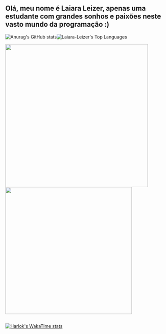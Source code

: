 
## Olá, meu nome é Laiara Leizer, apenas uma estudante com grandes sonhos e paixões neste vasto mundo da programação :)

![Anurag's GitHub stats](https://github-readme-stats.vercel.app/api?username=Laiara-Leizer&show_icons=true&theme=radical&card_width=452)![Laiara-Leizer's Top Languages](https://github-readme-stats.vercel.app/api/top-langs/?username=Laiara-Leizer&theme=radical&show_icons=true&hide_border=true&layout=compact&locale=pt-br&card_width=300)



<a href="https://github.com/Laiara-Leizer/github-readme-stats">
  <img width=446 align="center" src="https://github-readme-stats.vercel.app/api?username=Laiara-Leizer&theme=radical&show_icons=true&hide_border=false&layout=compact&locale=pt-br" /> <img width=396 align="center" src="https://github-readme-stats.vercel.app/api/top-langs?username=Laiara-Leizer&theme=radical&show_icons=true&hide_border=false&layout=compact&locale=pt-br" />
</a>
<a href="https://github.com/Laiara-Leizer/convoychat">
  
</a>

##





<!--START_SECTION:waka-->

[![Harlok's WakaTime stats](https://github-readme-stats.vercel.app/api/wakatime?username=Laiara)](https://github.com/Laiara-Leizer/github-readme-stats)

<!--END_SECTION:waka-->

##
<!--Card-->
<!--![Laiara-Leizer's Streak](https://github-readme-streak-stats.herokuapp.com/?user=Laiara-Leizer&theme=react&hide_border=true)-->







<!--Jogo da cobrinha
<picture>
  <source media="(prefers-color-scheme: dark)" srcset="https://raw.githubusercontent.com/Laiara-Leizer/Laiara-Leizer/output/github-contribution-grid-snake-dark.svg">
  <source media="(prefers-color-scheme: light)" srcset="https://raw.githubusercontent.com/Laiara-Leizer/Laiara-Leizer/output/github-contribution-grid-snake.svg">
  <img alt="github contribution grid snake animation" src="https://raw.githubusercontent.com/Laiara-Leizer/Laiara-Leizer/output/github-contribution-grid-snake.svg">
</picture>


##
;

-->










<!--
Pessoal que veio atrás do **Github Stats:** a API provavelmente saiu do ar nesse período,
mas você pode adicionar a sua própria, seguindo esse [tutorial](https://github.com/anuraghazra/github-readme-stats/blob/master/readme.md#deploy-on-your-own-vercel-instance)

<div style="display: inline_block"><br>
  <img align="center" alt="Rafa-Js" height="30" width="40" src="https://raw.githubusercontent.com/devicons/devicon/master/icons/javascript/javascript-plain.svg">
  <img align="center" alt="Rafa-Ts" height="30" width="40" src="https://raw.githubusercontent.com/devicons/devicon/master/icons/typescript/typescript-plain.svg">
  <img align="center" alt="Rafa-React" height="30" width="40" src="https://raw.githubusercontent.com/devicons/devicon/master/icons/react/react-original.svg">
  <img align="center" alt="Rafa-HTML" height="30" width="40" src="https://raw.githubusercontent.com/devicons/devicon/master/icons/html5/html5-original.svg">
  <img align="center" alt="Rafa-CSS" height="30" width="40" src="https://raw.githubusercontent.com/devicons/devicon/master/icons/css3/css3-original.svg">
  <img align="center" alt="Rafa-Python" height="30" width="40" src="https://raw.githubusercontent.com/devicons/devicon/master/icons/python/python-original.svg">
  <img align="center" alt="Rafa-Csharp" height="30" width="40" src="https://raw.githubusercontent.com/devicons/devicon/master/icons/csharp/csharp-original.svg">
</div>

  ##
 
<div> 
  <a href="https://www.youtube.com/channel/UC_-uuuZbY0AAt9CViNzvc-Q" target="_blank"><img src="https://img.shields.io/badge/YouTube-FF0000?style=for-the-badge&logo=youtube&logoColor=white" target="_blank"></a>
  <a href="https://instagram.com/Laiara-Leizer" target="_blank"><img src="https://img.shields.io/badge/-Instagram-%23E4405F?style=for-the-badge&logo=instagram&logoColor=white" target="_blank"></a>
 	<a href="https://www.twitch.tv/Laiara-Leizeri" target="_blank"><img src="https://img.shields.io/badge/Twitch-9146FF?style=for-the-badge&logo=twitch&logoColor=white" target="_blank"></a>
 <a href="https://discord.gg/wagxzStdcR" target="_blank"><img src="https://img.shields.io/badge/Discord-7289DA?style=for-the-badge&logo=discord&logoColor=white" target="_blank"></a> 
  <a href = "mailto:contatoLaiara-Leizer@gmail.com"><img src="https://img.shields.io/badge/-Gmail-%23333?style=for-the-badge&logo=gmail&logoColor=white" target="_blank"></a>
  <a href="https://www.linkedin.com/in/rafaella-ballerini-45875016a" target="_blank"><img src="https://img.shields.io/badge/-LinkedIn-%230077B5?style=for-the-badge&logo=linkedin&logoColor=white" target="_blank"></a> 
  
</div>




 --> 


<!--
# Hi there 👋

🔭 I'm currently studying at a technical school and my course is IT. I learn front-end, back-end and database.

💻 Some of the languages ​​and items I study:

   * Front-end: HTML, CSS, JavaScript.

   * Frameworks/libraries: Angular.js, React, Bootstrap.

   * Back-end: Node.js, JavaScript, Java.
   
   * Database: MongoDB, MySQL

🌱 Besides, I'm learning from courses, like udemy and going to lectures when not doing school work.

👯 I'm mainly looking to intern with front-end, but if there's a vacancy in another area I'm willing to do my best 😊.

📫 How to contact me:
   Linkedin: https://www.linkedin.com/in/laiara-leizer-30b18a318/ or
   Email: laiaraleizer06@gmail.com
   
⚡ Fun fact: Without being in the IT area, I would follow the police area, like the army or something like that.
-->
